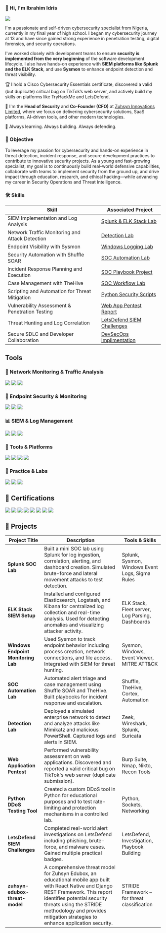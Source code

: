### 👋 Hi, I'm Ibrahim Idris
<a href="https://www.linkedin.com/in/ibrahim-idris-b5712a371/"><img src="https://img.shields.io/badge/-LinkedIn-0072b1?&style=for-the-badge&logo=linkedin&logoColor=white" /></a>



I'm a passionate and self-driven cybersecurity specialist from Nigeria, currently in my final year of high school. I began my cybersecurity journey at 13 and have since gained strong experience in penetration testing, digital forensics, and security operations.

I've worked closely with development teams to ensure **security is implemented from the very beginning** of the software development lifecycle. I also have hands-on experience with **SIEM platforms like Splunk and the ELK Stack**, and use **Sysmon** to enhance endpoint detection and threat visibility.

🏆 I hold a Cisco Cybersecurity Essentials certificate, discovered a valid (but duplicate) critical bug on TikTok’s web server, and actively build my skills on platforms like TryHackMe and LetsDefend.

🔐 I'm the **Head of Security** and **Co-Founder (CFO)** at [Zuhsyn Innovations Limited](#), where we focus on delivering cybersecurity solutions, SaaS platforms, AI-driven tools, and other modern technologies.

🚀 Always learning. Always building. Always defending.



### 🎯 Objective

To leverage my passion for cybersecurity and hands-on experience in threat detection, incident response, and secure development practices to contribute to innovative security projects. As a young and fast-growing specialist, my goal is to continuously build real-world defensive capabilities, collaborate with teams to implement security from the ground up, and drive impact through education, research, and ethical hacking—while advancing my career in Security Operations and Threat Intelligence.


### 🛠️ Skills

| Skill                                      | Associated Project |
|-------------------------------------------|---------------------|
| SIEM Implementation and Log Analysis      | [Splunk & ELK Stack Lab](#) |
| Network Traffic Monitoring and Attack Detection | [Detection Lab](#) |
| Endpoint Visibility with Sysmon           | [Windows Logging Lab](#) |
| Security Automation with Shuffle SOAR     | [SOC Automation Lab](#) |
| Incident Response Planning and Execution  | [SOC Playbook Project](#) |
| Case Management with TheHive              | [SOC Workflow Lab](#) |
| Scripting and Automation for Threat Mitigation | [Python Security Scripts](#) |
| Vulnerability Assessment & Penetration Testing | [Web App Pentest Report](#) |
| Threat Hunting and Log Correlation        | [LetsDefend SIEM Challenges](#) |
| Secure SDLC and Developer Collaboration   | <a href="https://github.com/cyberkid882/zuhsyn-edubox-threat-model" target="_blank">DevSecOps Implimentation</a> |


## Tools
### 🧠 Network Monitoring & Traffic Analysis
<div>
    <img src="https://img.shields.io/badge/-Wireshark-1679A7?&style=for-the-badge&logo=Wireshark&logoColor=white" />
    <img src="https://img.shields.io/badge/-Zeek-000000?&style=for-the-badge&logo=Zeek&logoColor=white" />
    <img src="https://img.shields.io/badge/-tcpdump-005571?&style=for-the-badge&logoColor=white" />
</div>

### 🔐 Endpoint Security & Monitoring
<div>
    <img src="https://img.shields.io/badge/-Sysmon-4B275F?&style=for-the-badge&logo=windows&logoColor=white" />
    <img src="https://img.shields.io/badge/-Windows_Event_Logs-0078D4?&style=for-the-badge&logo=windows&logoColor=white" />
    <img src="https://img.shields.io/badge/-Velociraptor-2C2C54?&style=for-the-badge&logoColor=white" />
</div>

### 📊 SIEM & Log Management
<div>
    <img src="https://img.shields.io/badge/-Splunk-000000?&style=for-the-badge&logo=Splunk&logoColor=white" />
    <img src="https://img.shields.io/badge/-ELK_Stack-005571?&style=for-the-badge&logo=Elastic&logoColor=white" />
    <img src="https://img.shields.io/badge/-LetsDefend-00B86B?&style=for-the-badge&logoColor=white" />
</div>

### 🧰 Tools & Platforms
<div>
    <img src="https://img.shields.io/badge/-Burp_Suite-FF7139?&style=for-the-badge&logo=PortSwigger&logoColor=white" />
    <img src="https://img.shields.io/badge/-Nmap-04B7A9?&style=for-the-badge&logo=Nmap&logoColor=white" />
    <img src="https://img.shields.io/badge/-Nikto-E92E2E?&style=for-the-badge&logoColor=white" />
    <img src="https://img.shields.io/badge/-Python-A5C3FF?&style=for-the-badge&logo=python&logoColor=black" />
</div>

### 🧪 Practice & Labs
<div>
    <img src="https://img.shields.io/badge/-TryHackMe-212C42?&style=for-the-badge&logo=tryhackme&logoColor=white" />
    <img src="https://img.shields.io/badge/-LetsDefend-00B86B?&style=for-the-badge&logoColor=white" />
    <img src="https://img.shields.io/badge/-Detection_Lab-7E57C2?&style=for-the-badge&logoColor=white" />
</div>


## 📜 Certifications

<div>
    <img src="https://img.shields.io/badge/-Cisco_Cybersecurity_Essentials-1BA0D7?&style=for-the-badge&logo=Cisco&logoColor=white" />
    <img src="https://img.shields.io/badge/-LetsDefend_Fundamental_Badge-00B86B?&style=for-the-badge&logoColor=white" />
    <img src="https://img.shields.io/badge/-LetsDefend_SIEM_Alert_Investigation-00B86B?&style=for-the-badge&logoColor=white" />
    <img src="https://img.shields.io/badge/-LetsDefend_Next_Blood-00B86B?&style=for-the-badge&logoColor=white" />
    <img src="https://img.shields.io/badge/-LetsDefend_Security_Engineer-00B86B?&style=for-the-badge&logoColor=white" />
    <img src="https://img.shields.io/badge/-Microsoft_Cloud_Security_Essentials-0078D4?&style=for-the-badge&logo=Microsoft&logoColor=white" />
    <img src="https://img.shields.io/badge/-EC--Council_Cybersecurity_for_Business-AA0000?&style=for-the-badge&logoColor=white" />
    <img src="https://img.shields.io/badge/-ISC2_Certified_in_Cybersecurity_(CC)-00A4A6?&style=for-the-badge&logo=ISC2&logoColor=white" />
</div>

## 🧪 Projects

| Project Title | Description | Tools & Skills |
|---------------|-------------|----------------|
| **Splunk SOC Lab** | Built a mini SOC lab using Splunk for log ingestion, correlation, alerting, and dashboard creation. Simulated brute-force and lateral movement attacks to test detection. | Splunk, Sysmon, Windows Event Logs, Sigma Rules |
| **ELK Stack SIEM Setup** | Installed and configured Elasticsearch, Logstash, and Kibana for centralized log collection and real-time analysis. Used for detecting anomalies and visualizing attacker activity. | ELK Stack, Fleet server, Log Parsing, Dashboards |
| **Windows Endpoint Monitoring Lab** | Used Sysmon to track endpoint behavior including process creation, network connections, and file access. Integrated with SIEM for threat hunting. | Sysmon, Windows, Event Viewer, MITRE ATT&CK |
| **SOC Automation Lab** | Automated alert triage and case management using Shuffle SOAR and TheHive. Built playbooks for incident response and escalation. | Shuffle, TheHive, Cortex, Automation |
| **Detection Lab** | Deployed a simulated enterprise network to detect and analyze attacks like Mimikatz and malicious PowerShell. Captured logs and alerts in SIEM. | Zeek, Wireshark, Splunk, Suricata |
| **Web Application Pentest** | Performed vulnerability assessment on web applications. Discovered and reported a valid critical bug on TikTok's web server (duplicate submission). | Burp Suite, Nmap, Nikto, Recon Tools |
| **Python DDoS Testing Tool** | Created a custom DDoS tool in Python for educational purposes and to test rate-limiting and protection mechanisms in a controlled lab. | Python, Sockets, Networking |
| **LetsDefend SIEM Challenges** | Completed real-world alert investigations on LetsDefend including phishing, brute-force, and malware cases. Gained multiple practical badges. | LetsDefend, Investigation, Playbook Building |
| **zuhsyn-edubox-threat-model** |A comprehensive threat model for Zuhsyn Edubox, an educational mobile app built with React Native and Django REST Framework. This report identifies potential security threats using the STRIDE methodology and provides mitigation strategies to enhance application security.|STRIDE Framework – for threat classification |

